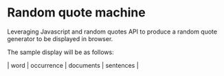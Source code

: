 # Random quote machine
Leveraging Javascript and random quotes API to produce a random quote generator to be displayed in browser.

The sample display will be as follows:

|     word      |  occurrence   |   documents   |       sentences         |

